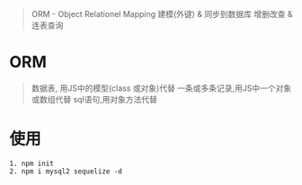 > ORM - Object Relationel Mapping
> 建模(外键) & 同步到数据库
> 增删改查 & 连表查询

# ORM
> 数据表, 用JS中的模型(class 或对象)代替
> 一条或多条记录,用JS中一个对象或数组代替
> sql语句,用对象方法代替

# 使用
```
1. npm init
2. npm i mysql2 sequelize -d
```
